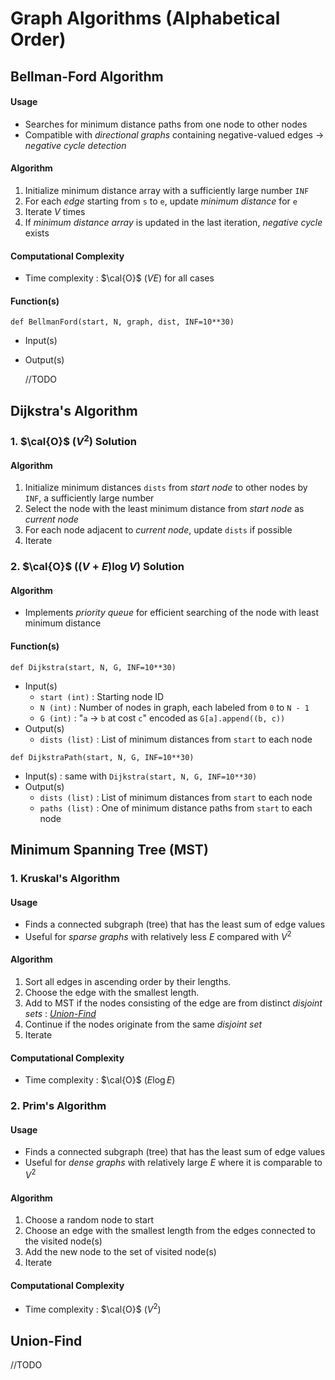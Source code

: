 # **Graph Algorithms (Alphabetical Order)**

## **Bellman-Ford Algorithm**
#### **Usage**
* Searches for minimum distance paths from one node to other nodes
* Compatible with *directional graphs* containing negative-valued edges $\rightarrow$ *negative cycle detection*

#### **Algorithm**
1. Initialize minimum distance array with a sufficiently large number `INF`
2. For each *edge* starting from `s` to `e`, update *minimum distance* for `e`
3. Iterate $V$ times
4. If *minimum distance array* is updated in the last iteration, *negative cycle* exists

#### **Computational Complexity**
* Time complexity : $\cal{O}$ $(VE)$ for all cases

#### **Function(s)**
`def BellmanFord(start, N, graph, dist, INF=10**30)`
* Input(s)
* Output(s)

  //TODO

## **Dijkstra's Algorithm**
### **1. $\cal{O}$ $(V^2)$ Solution**
#### **Algorithm**
1. Initialize minimum distances `dists` from *start node* to other nodes by `INF`, a sufficiently large number
2. Select the node with the least minimum distance from *start node* as *current node*
3. For each node adjacent to *current node*, update `dists` if possible
4. Iterate

### **2. $\cal{O}$ $((V + E) \log V)$ Solution**
#### **Algorithm**
* Implements *priority queue* for efficient searching of the node with least minimum distance

#### **Function(s)**
`def Dijkstra(start, N, G, INF=10**30)`
* Input(s)
  * `start (int)` : Starting node ID
  * `N (int)` : Number of nodes in graph, each labeled from `0` to `N - 1`
  * `G (int)` : "`a` $\rightarrow$ `b` at cost `c`" encoded as `G[a].append((b, c))`
* Output(s)
  * `dists (list)` : List of minimum distances from `start` to each node

`def DijkstraPath(start, N, G, INF=10**30)`
* Input(s) : same with `Dijkstra(start, N, G, INF=10**30)`
* Output(s)
  * `dists (list)` : List of minimum distances from `start` to each node
  * `paths (list)` : One of minimum distance paths from `start` to each node


## **Minimum Spanning Tree (MST)**
### **1. Kruskal's Algorithm**
#### **Usage**
* Finds a connected subgraph (tree) that has the least sum of edge values
* Useful for *sparse graphs* with relatively less $E$ compared with $V^2$

#### **Algorithm**
1. Sort all edges in ascending order by their lengths.
2. Choose the edge with the smallest length.
3. Add to MST if the nodes consisting of the edge are from distinct *disjoint sets* : *<u>Union-Find</u>*
4. Continue if the nodes originate from the same *disjoint set*
5. Iterate

#### **Computational Complexity**
* Time complexity : $\cal{O}$ $(E \log E)$


### **2. Prim's Algorithm**
#### **Usage**
* Finds a connected subgraph (tree) that has the least sum of edge values
* Useful for *dense graphs* with relatively large $E$ where it is comparable to $V^2$

#### **Algorithm**
1. Choose a random node to start
2. Choose an edge with the smallest length from the edges connected to the visited node(s)
3. Add the new node to the set of visited node(s)
4. Iterate

#### **Computational Complexity**
* Time complexity : $\cal{O}$ $(V^2)$


## **Union-Find**
//TODO
